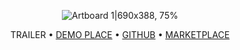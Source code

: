 <div align="center">

![Artboard 1|690x388, 75%](https://ibb.co/sdkc941g)

TRAILER • [DEMO PLACE](https://www.roblox.com/games/18895967110) • [GITHUB](https://github.com/fittergem/RoPhone) • [MARKETPLACE](https://create.roblox.com/store/asset/130170677520739/RoPhone-v01)

</div>
